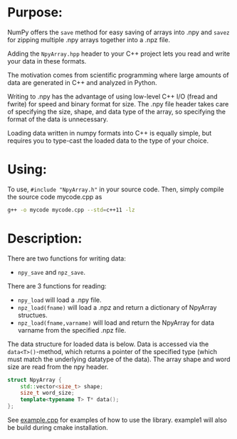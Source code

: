 # Purpose:

NumPy offers the `save` method for easy saving of arrays into .npy and `savez` for zipping multiple .npy arrays together into a .npz file. 

Adding the `NpyArray.hpp` header to your C++ project lets you read and write your data in these formats. 

The motivation comes from scientific programming where large amounts of data are generated in C++ and analyzed in Python.

Writing to .npy has the advantage of using low-level C++ I/O (fread and fwrite) for speed and binary format for size. 
The .npy file header takes care of specifying the size, shape, and data type of the array, so specifying the format of the data is unnecessary.

Loading data written in numpy formats into C++ is equally simple, but requires you to type-cast the loaded data to the type of your choice.

# Using:

To use, `#include "NpyArray.h"` in your source code. 
Then, simply compile the source code mycode.cpp as

```bash
g++ -o mycode mycode.cpp --std=c++11 -lz
```

# Description:

There are two functions for writing data: 
- `npy_save` and `npz_save`.

There are 3 functions for reading:
- `npy_load` will load a .npy file. 
- `npz_load(fname)` will load a .npz and return a dictionary of NpyArray structues. 
- `npz_load(fname,varname)` will load and return the NpyArray for data varname from the specified .npz file.

The data structure for loaded data is below. 
Data is accessed via the `data<T>()`-method, which returns a pointer of the specified type (which must match the underlying datatype of the data). 
The array shape and word size are read from the npy header.

```c++
struct NpyArray {
    std::vector<size_t> shape;
    size_t word_size;
    template<typename T> T* data();
};
```
See [example.cpp](example.cpp) for examples of how to use the library. example1 will also be build during cmake installation.
